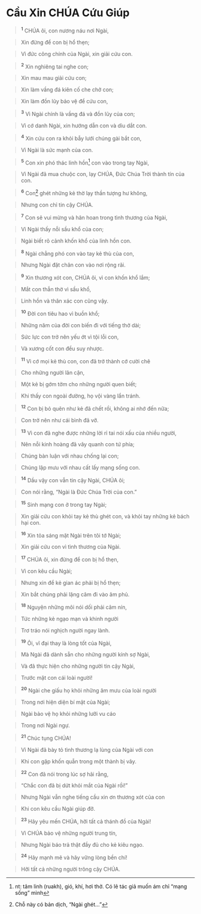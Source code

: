 

# Cầu Xin CHÚA Cứu Giúp

> <sup><b>1</b></sup> CHÚA ôi, con nương náu nơi Ngài,
>


> Xin đừng để con bị hổ thẹn;
>


> Vì đức công chính của Ngài, xin giải cứu con.
>


> <sup><b>2</b></sup> Xin nghiêng tai nghe con;
>


> Xin mau mau giải cứu con;
>


> Xin làm vầng đá kiên cố che chở con;
>


> Xin làm đồn lũy bảo vệ để cứu con,
>


> <sup><b>3</b></sup> Vì Ngài chính là vầng đá và đồn lũy của con;
>


> Vì cớ danh Ngài, xin hướng dẫn con và dìu dắt con.
>


> <sup><b>4</b></sup> Xin cứu con ra khỏi bẫy lưới chúng gài bắt con,
>


> Vì Ngài là sức mạnh của con.
>


> <sup><b>5</b></sup> Con xin phó thác linh hồn[^1] con vào trong tay Ngài,
>


> Vì Ngài đã mua chuộc con, lạy CHÚA, Đức Chúa Trời thành tín của con.
>


> <sup><b>6</b></sup> Con[^2] ghét những kẻ thờ lạy thần tượng hư không,
>


> Nhưng con chỉ tin cậy CHÚA.
>


> <sup><b>7</b></sup> Con sẽ vui mừng và hân hoan trong tình thương của Ngài,
>


> Vì Ngài thấy nỗi sầu khổ của con;
>


> Ngài biết rõ cảnh khốn khổ của linh hồn con.
>


> <sup><b>8</b></sup> Ngài chẳng phó con vào tay kẻ thù của con,
>


> Nhưng Ngài đặt chân con vào nơi rộng rãi.
>


> <sup><b>9</b></sup> Xin thương xót con, CHÚA ôi, vì con khốn khổ lắm;
>


> Mắt con thẫn thờ vì sầu khổ,
>


> Linh hồn và thân xác con cũng vậy.
>


> <sup><b>10</b></sup> Đời con tiêu hao vì buồn khổ;
>


> Những năm của đời con biến đi với tiếng thở dài;
>


> Sức lực con trở nên yếu ớt vì tội lỗi con,
>


> Và xương cốt con đều suy nhược.
>


> <sup><b>11</b></sup> Vì cớ mọi kẻ thù con, con đã trở thành cớ cười chê
>


> Cho những người lân cận,
>


> Một kẻ bị gớm tởm cho những người quen biết;
>


> Khi thấy con ngoài đường, họ vội vàng lẩn tránh.
>


> <sup><b>12</b></sup> Con bị bỏ quên như kẻ đã chết rồi, không ai nhớ đến nữa;
>


> Con trở nên như cái bình đã vỡ.
>


> <sup><b>13</b></sup> Vì con đã nghe được những lời rỉ tai nói xấu của nhiều người,
>


> Nên nỗi kinh hoàng đã vây quanh con tứ phía;
>


> Chúng bàn luận với nhau chống lại con;
>


> Chúng lập mưu với nhau cất lấy mạng sống con.
>


> <sup><b>14</b></sup> Dầu vậy con vẫn tin cậy Ngài, CHÚA ôi;
>


> Con nói rằng, “Ngài là Đức Chúa Trời của con.”
>


> <sup><b>15</b></sup> Sinh mạng con ở trong tay Ngài;
>


> Xin giải cứu con khỏi tay kẻ thù ghét con, và khỏi tay những kẻ bách hại con.
>


> <sup><b>16</b></sup> Xin tỏa sáng mặt Ngài trên tôi tớ Ngài;
>


> Xin giải cứu con vì tình thương của Ngài.
>


> <sup><b>17</b></sup> CHÚA ôi, xin đừng để con bị hổ thẹn,
>


> Vì con kêu cầu Ngài;
>


> Nhưng xin để kẻ gian ác phải bị hổ thẹn;
>


> Xin bắt chúng phải lặng câm đi vào âm phủ.
>


> <sup><b>18</b></sup> Nguyện những môi nói dối phải câm nín,
>


> Tức những kẻ ngạo mạn và khinh người
>


> Trơ tráo nói nghịch người ngay lành.
>


> <sup><b>19</b></sup> Ôi, vĩ đại thay là lòng tốt của Ngài,
>


> Mà Ngài đã dành sẵn cho những người kính sợ Ngài,
>


> Và đã thực hiện cho những người tin cậy Ngài,
>


> Trước mặt con cái loài người!
>


> <sup><b>20</b></sup> Ngài che giấu họ khỏi những âm mưu của loài người
>


> Trong nơi hiện diện bí mật của Ngài;
>


> Ngài bảo vệ họ khỏi những lưỡi vu cáo
>


> Trong nơi Ngài ngự.
>


> <sup><b>21</b></sup> Chúc tụng CHÚA!
>


> Vì Ngài đã bày tỏ tình thương lạ lùng của Ngài với con
>


> Khi con gặp khốn quẫn trong một thành bị vây.
>


> <sup><b>22</b></sup> Con đã nói trong lúc sợ hãi rằng,
>


> “Chắc con đã bị dứt khỏi mắt của Ngài rồi!”
>


> Nhưng Ngài vẫn nghe tiếng cầu xin ơn thương xót của con
>


> Khi con kêu cầu Ngài giúp đỡ.
>


> <sup><b>23</b></sup> Hãy yêu mến CHÚA, hỡi tất cả thánh đồ của Ngài!
>


> Vì CHÚA bảo vệ những người trung tín,
>


> Nhưng Ngài báo trả thật đầy đủ cho kẻ kiêu ngạo.
>


> <sup><b>24</b></sup> Hãy mạnh mẽ và hãy vững lòng bền chí!
>


> Hỡi tất cả những người trông cậy CHÚA.
>

[^1]: nt: tâm linh (ruakh), gió, khí, hơi thở. Có lẽ tác giả muốn ám chỉ “mạng sống” mình
[^2]: Chỗ này có bản dịch, “Ngài ghét...”
